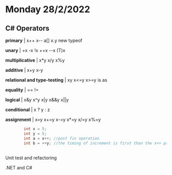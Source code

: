 # Monday 28/2/2022

## C# Operators

**primary** | x++ x-- a[] x.y new typeof

**unary** | +x -x !x ++x --x (T)x

**multiplicative** | x*y x/y x%y

**additive** | x+y x-y

**relational and type-testing** | x<y x>y x<=y x>=y is as

**equality** | == !=

**logical** | x&y x^y x|y x&&y x||y

**conditional** | x ? y : z

**assignment** | x=y x+=y x-=y x*=y x/=y x%=y

```csharp
        int x = 5;
        int y = 5;
        int a = x++; //post fix operation
        int b = ++y; //the timing of increment is first than the x++ pre fix operation
```

## 

Unit test and refactoring

.NET and C#